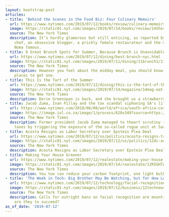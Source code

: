 ```yaml
---
layout: bootstrap-post
articles:
- title: 'Behind the Scenes in the Food Biz: Four Culinary Memoirs'
  url: https://www.nytimes.com/2019/07/12/books/review/culinary-memoirs-ed-levine-rene-redzipi-iliana-regan-kwame-onwuachi.html
  image: https://static01.nyt.com/images/2019/07/14/books/review/14Shortlist/14Shortlist-facebookJumbo.jpg
  source: The New York Times
  description: It’s hardly glamorous but still enticing, as reported by a young black
    chef, an obsessive blogger, a prickly female restaurateur and the man who made
    Noma famous.
- title: 9 Great Brunch Spots for Summer, Because Brunch is Unavoidable
  url: https://www.nytimes.com/2019/07/12/dining/best-brunch-nyc.html
  image: https://static01.nyt.com/images/2019/07/11/dining/11brunch1/11brunch1-facebookJumbo.jpg
  source: The New York Times
  description: However you feel about the midday meal, you should know a few great
    places to get one.
- title: This Is the Tart of the Summer
  url: https://www.nytimes.com/2019/07/12/dining/this-is-the-tart-of-the-summer.html
  image: https://static01.nyt.com/images/2019/07/14/magazine/14mag-eat-copy/14mag-eat-facebookJumbo.jpg
  source: The New York Times
  description: Dorie Greenspan is back, and she brought us a strawberry tart.
- title: Jacob Zuma, Ivan Pillay and the tax scandal siphoning SA's lifeblood
  url: https://www.nytimes.com/2018/06/08/world/africa/south-africa-corruption-taxes.html
  image: https://image.iol.co.za/image/1/process/620x349?source=https://inm-baobab-prod-eu-west-1.s3.amazonaws.com/public/inm/iol/media/image/2019/07/12/29081432/SAFRICA_TAX_SCANDAL_11.jpg
  source: The New York Times
  description: Former president Jacob Zuma managed to thwart scrutiny into his own
    taxes by triggering the exposure of the so-called rogue unit at Sars.
- title: Acosta Resigns as Labor Secretary over Epstein Plea Deal
  url: https://www.nytimes.com/2019/07/12/us/politics/acosta-resigns-trump.html
  image: https://static01.nyt.com/images/2019/07/12/us/politics/12dc-acosta/12dc-acosta-facebookJumbo.jpg
  source: The New York Times
  description: Acosta Resigns as Labor Secretary over Epstein Plea Deal nytimes.com
- title: Making Your House Greener
  url: https://www.nytimes.com/2019/07/12/realestate/making-your-house-greener.html
  image: https://static01.nyt.com/images/2019/07/14/realestate/12RIGHTATHOMEillo/12RIGHTATHOMEillo-facebookJumbo.jpg
  source: The New York Times
  description: You too can reduce your carbon footprint, one light bulb at a time.
- title: 'The Week in Tech: Big Brother May Be Watching, but for How Long?'
  url: https://www.nytimes.com/2019/07/12/technology/facial-recognition-bans.html
  image: https://static01.nyt.com/images/2019/07/12/business/12technewsletter/12technewsletter-facebookJumbo.jpg
  source: The New York Times
  description: Calls for outright bans on facial recognition are mounting. How likely
    are they to succeed?
as_of_date: '2019-07-12'
---
```


